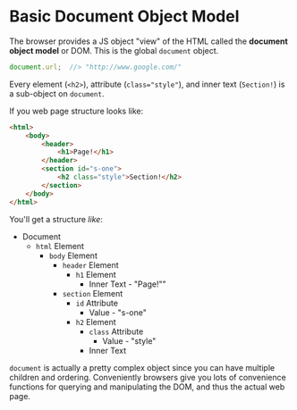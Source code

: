 # Basic Document Object Model
The browser provides a JS object "view" of the HTML called the **document object model** or DOM.
This is the global `document` object.

```js
document.url;  //> "http://www.google.com/"
```

Every element (`<h2>`), attribute (`class="style"`), and inner text (`Section!`) is a sub-object on `document`.

If you web page structure looks like:
```html
<html>
    <body>
        <header>
            <h1>Page!</h1>
        </header>
        <section id="s-one">
            <h2 class="style">Section!</h2>
        </section>
    </body>
</html>
```

You'll get a structure _like_:
* Document
  * `html` Element
    * `body` Element
      * `header` Element
        * `h1` Element
          * Inner Text - "Page!""
      * `section` Element
        * `id` Attribute
          * Value - "s-one"
        * `h2` Element
          * `class` Attribute
            * Value - "style"
          * Inner Text

`document` is actually a pretty complex object since you can have multiple children and ordering.
Conveniently browsers give you lots of convenience functions for querying and manipulating the DOM, and thus the actual web page.
